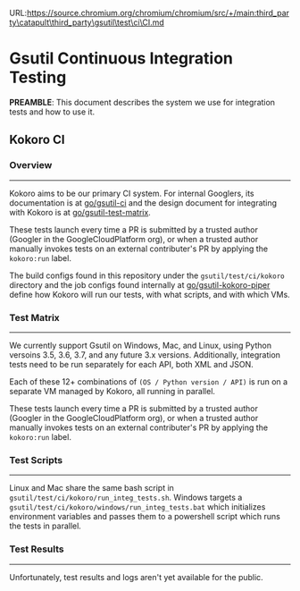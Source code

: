 URL:https://source.chromium.org/chromium/chromium/src/+/main:third_party\catapult\third_party\gsutil\test\ci\CI.md
# Gsutil Continuous Integration Testing

**PREAMBLE**: This document describes the system we use for integration tests and how to use it.

## Kokoro CI

### Overview
-----

Kokoro aims to be our primary CI system. For internal Googlers, its documentation is at [go/gsutil-ci](http://go/gsutil-ci) and the design document for integrating with Kokoro is at [go/gsutil-test-matrix](http://go/gsutil-test-matrix).

These tests launch every time a PR is submitted by a trusted author (Googler in the GoogleCloudPlatform org), or when a trusted author manually invokes tests on an external contributer's PR by applying the `kokoro:run` label.

The build configs found in this repository under the `gsutil/test/ci/kokoro` directory and the job configs found internally at [go/gsutil-kokoro-piper](http://go/gsutil-kokoro-piper) define how Kokoro will run our tests, with what scripts, and with which VMs.

### Test Matrix
-----

We currently support Gsutil on Windows, Mac, and Linux, using Python versoins 3.5, 3.6, 3.7, and any future 3.x versions. Additionally, integration tests need to be run separately for each API, both XML and JSON.

Each of these 12+ combinations of `(OS / Python version / API)` is run on a separate VM managed by Kokoro, all running in parallel.

These tests launch every time a PR is submitted by a trusted author (Googler in the GoogleCloudPlatform org), or when a trusted author manually invokes tests on an external contributer's PR by applying the `kokoro:run` label.

### Test Scripts
-----

Linux and Mac share the same bash script in `gsutil/test/ci/kokoro/run_integ_tests.sh`. Windows targets a `gsutil/test/ci/kokoro/windows/run_integ_tests.bat` which initializes environment variables and passes them to a powershell script which runs the tests in parallel.

### Test Results
-----

Unfortunately, test results and logs aren't yet available for the public.

